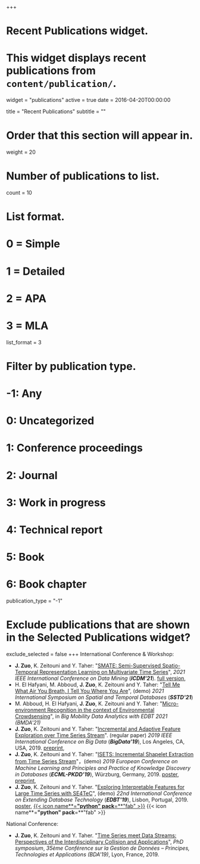 +++
# Recent Publications widget.
# This widget displays recent publications from `content/publication/`.
widget = "publications"
active = true
date = 2016-04-20T00:00:00

title = "Recent Publications"
subtitle = ""

# Order that this section will appear in.
weight = 20

# Number of publications to list.
count = 10

# List format.
#   0 = Simple
#   1 = Detailed
#   2 = APA
#   3 = MLA
list_format = 3

# Filter by publication type.
# -1: Any
#  0: Uncategorized
#  1: Conference proceedings
#  2: Journal
#  3: Work in progress
#  4: Technical report
#  5: Book
#  6: Book chapter
publication_type = "-1"

# Exclude publications that are shown in the Selected Publications widget?
exclude_selected = false
+++
International Conference & Workshop:

- **J. Zuo**, K. Zeitouni and Y. Taher: "[SMATE: Semi-Supervised Spatio-Temporal Representation Learning on Multivariate Time Series](https://arxiv.org/abs/2110.00578v2)", *2021 IEEE International Conference on Data Mining* (***ICDM'21***). [full version](../publication/SMATE_ICDM2021.pdf), [<i class="fa-brands fa-github"></i>](https://github.com/JingweiZuo/SMATE)
- H. El Hafyani, M. Abboud,  **J. Zuo**, K. Zeitouni and Y. Taher: "[Tell Me What Air You Breath, I Tell You Where You Are](https://dl.acm.org/doi/10.1145/3469830.3470914)", (demo) *2021 International Symposium on Spatial and Temporal Databases* (***SSTD'21***)
- M. Abboud, H. El Hafyani, **J. Zuo**, K. Zeitouni and Y. Taher: "[Micro-environment Recognition in the context of Environmental Crowdsensing](http://ceur-ws.org/Vol-2841/BMDA_9.pdf)", in *Big Mobility Data Analytics with EDBT 2021 (BMDA'21)*
- **J. Zuo**, K. Zeitouni and Y. Taher: "[Incremental and Adaptive Feature Exploration over Time Series Stream](https://ieeexplore.ieee.org/document/9005660)". (regular paper) *2019 IEEE International Conference on Big Data* (***BigData'19***), Los Angeles, CA, USA, 2019. [preprint](../publication/ISMAP_BigData2019.pdf), [<i class="fa-brands fa-github"></i>](https://github.com/JingweiZuo/TSStreamMining)
- **J. Zuo**, K. Zeitouni and Y. Taher: "[ISETS: Incremental Shapelet Extraction from Time Series Stream](https://link.springer.com/chapter/10.1007/978-3-030-46133-1_53)"，(demo) *2019 European Conference on Machine Learning and Principles and Practice of Knowledge Discovery in Databases* (***ECML-PKDD’19***), Würzburg, Germany, 2019. [poster](../publication/PKDD_Poster19.pdf), [preprint](../publication/ECML_PKDD2019.pdf), [<i class="fa-brands fa-github"></i>](https://github.com/JingweiZuo/ISETS)
- **J. Zuo**, K. Zeitouni and Y. Taher. "[Exploring Interpretable Features for Large Time Series with SE4TeC](https://openproceedings.org/2019/conf/edbt/EDBT19_paper_353.pdf)", (demo) *22nd International Conference on Extending Database Technology* (***EDBT'19***), Lisbon, Portugal, 2019. [poster](../publication/EDBT2019_poster.pdf), [{{< icon name**=**"python" pack**=**"fab" >}}](https://github.com/JingweiZuo/SE4TeC) {{< icon name**=**"python" pack**=**"fab" >}}

National Conference: 

- **J. Zuo**, K. Zeitouni and Y. Taher. "[Time Series meet Data Streams: Perspectives of the
  Interdisciplinary Collision and Applications](../publication/BDA2019.pdf)", *PhD symposium*, *35ème Conférence sur la Gestion de Données – Principes, Technologies et Applications (BDA'19)*, Lyon, France, 2019. 

